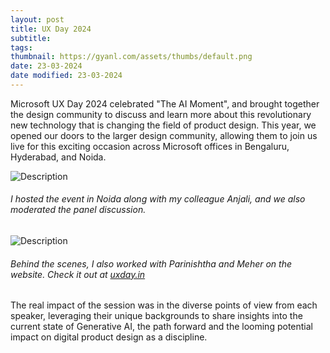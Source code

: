 ```yaml
---
layout: post
title: UX Day 2024
subtitle: 
tags: 
thumbnail: https://gyanl.com/assets/thumbs/default.png
date: 23-03-2024
date modified: 23-03-2024
---
```


Microsoft UX Day 2024 celebrated "The AI Moment", and brought together the design community to discuss and learn more about this revolutionary new technology that is changing the field of product design. This year, we opened our doors to the larger design community, allowing them to join us live for this exciting occasion across Microsoft offices in Bengaluru, Hyderabad, and Noida. 

![Description](https://gyanl.com/assets/uxday-host.jpg)

###### I hosted the event in Noida along with my colleague Anjali, and we also moderated the panel discussion. 

![Description](https://gyanl.com/assets/uxday-website.png)

###### Behind the scenes, I also worked with Parinishtha and Meher on the website. Check it out at [uxday.in](https://uxday.in)

The real impact of the session was in the diverse points of view from each speaker, leveraging their unique backgrounds to share insights into the current state of Generative AI, the path forward and the looming potential impact on digital product design as a discipline.  
